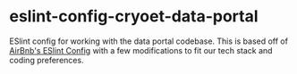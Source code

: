 # eslint-config-cryoet-data-portal

ESlint config for working with the data portal codebase. This is based off of [AirBnb's ESlint Config](https://www.npmjs.com/package/eslint-config-airbnb) with a few modifications to fit our tech stack and coding preferences.
